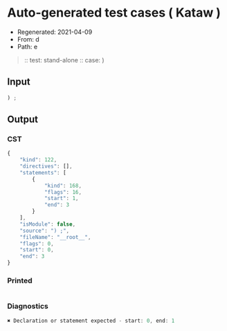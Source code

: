 # Auto-generated test cases ( Kataw )
- Regenerated: 2021-04-09
- From: d
- Path: e
> :: test: stand-alone
> :: case: )
## Input

`````js
) ;
`````

## Output

### CST

```javascript
{
    "kind": 122,
    "directives": [],
    "statements": [
        {
            "kind": 168,
            "flags": 16,
            "start": 1,
            "end": 3
        }
    ],
    "isModule": false,
    "source": ") ;",
    "fileName": "__root__",
    "flags": 0,
    "start": 0,
    "end": 3
}
```

### Printed

```javascript

```

### Diagnostics

```javascript
✖ Declaration or statement expected - start: 0, end: 1

```

